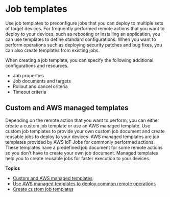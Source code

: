 # Job templates<a name="job-templates"></a>

Use job templates to preconfigure jobs that you can deploy to multiple sets of target devices\. For frequently performed remote actions that you want to deploy to your devices, such as rebooting or installing an application, you can use templates to define standard configurations\. When you want to perform operations such as deploying security patches and bug fixes, you can also create templates from existing jobs\.

When creating a job template, you can specify the following additional configurations and resources\.
+ Job properties
+ Job documents and targets
+ Rollout and cancel criteria
+ Timeout criteria

## Custom and AWS managed templates<a name="job-templates-types"></a>

Depending on the remote action that you want to perform, you can either create a custom job template or use an AWS managed template\. Use custom job templates to provide your own custom job document and create reusable jobs to deploy to your devices\. AWS managed templates are job templates provided by AWS IoT Jobs for commonly performed actions\. These templates have a predefined job document for some remote actions so you don't have to create your own job document\. Managed templates help you to create reusable jobs for faster execution to your devices\.

**Topics**
+ [Custom and AWS managed templates](#job-templates-types)
+ [Use AWS managed templates to deploy common remote operations](job-templates-managed.md)
+ [Create custom job templates](job-templates-create.md)